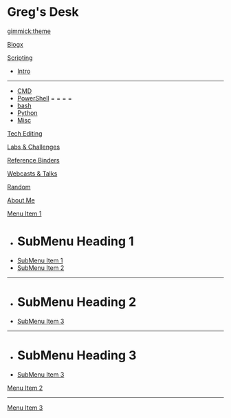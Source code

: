 # Greg's Desk

[gimmick:theme](slate)

[Blogx](pages/blog.md)

[Scripting]()

  * [Intro](pages/scripting.md)
  - - - -
  * [CMD](subitem1.md)
  * [PowerShell](subitem2.md)
  = = = =
  * [bash](subitem1.md)
  * [Python](subitem1.md)
  * [Misc](subitem1.md)

[Tech Editing](pages/tech_editing.md)

[Labs &amp; Challenges](pages/labs_and_challenges.md)

[Reference Binders](pages/reference_binders.md)

[Webcasts &amp; Talks](pages/webcasts_and_talks.md)

[Random](pages/random.md)

[About Me](pages/about_me.md)

[Menu Item 1]()

  * # SubMenu Heading 1
  * [SubMenu Item 1](subitem1.md)
  * [SubMenu Item 2](subitem2.md)
  - - - -
  * # SubMenu Heading 2
  * [SubMenu Item 3](subitem3.md)
  - - - -
  * # SubMenu Heading 3
  * [SubMenu Item 3](subitem3.md)

[Menu Item 2](item2.md)
- - - -
[Menu Item 3](item3.md)
